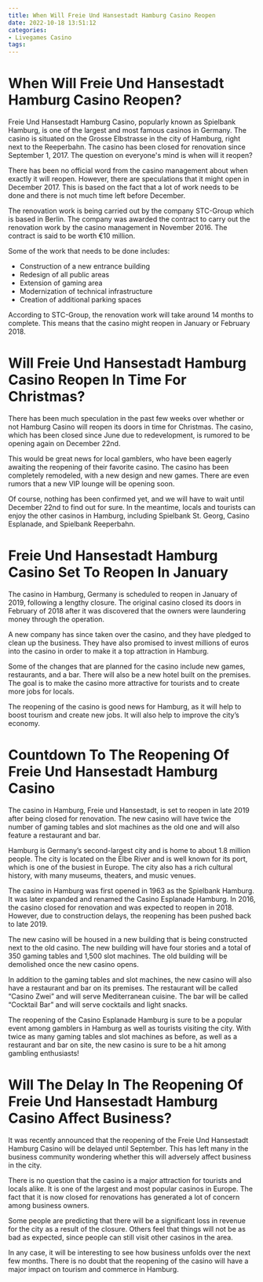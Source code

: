 ```yaml
---
title: When Will Freie Und Hansestadt Hamburg Casino Reopen
date: 2022-10-18 13:51:12
categories:
- Livegames Casino
tags:
---
```



#  When Will Freie Und Hansestadt Hamburg Casino Reopen?

Freie Und Hansestadt Hamburg Casino, popularly known as Spielbank Hamburg, is one of the largest and most famous casinos in Germany. The casino is situated on the Grosse Elbstrasse in the city of Hamburg, right next to the Reeperbahn. The casino has been closed for renovation since September 1, 2017. The question on everyone's mind is when will it reopen?

There has been no official word from the casino management about when exactly it will reopen. However, there are speculations that it might open in December 2017. This is based on the fact that a lot of work needs to be done and there is not much time left before December.

The renovation work is being carried out by the company STC-Group which is based in Berlin. The company was awarded the contract to carry out the renovation work by the casino management in November 2016. The contract is said to be worth €10 million.

Some of the work that needs to be done includes: 
- Construction of a new entrance building 
- Redesign of all public areas 
- Extension of gaming area 
- Modernization of technical infrastructure 
- Creation of additional parking spaces 

According to STC-Group, the renovation work will take around 14 months to complete. This means that the casino might reopen in January or February 2018.

#  Will Freie Und Hansestadt Hamburg Casino Reopen In Time For Christmas?

There has been much speculation in the past few weeks over whether or not Hamburg Casino will reopen its doors in time for Christmas. The casino, which has been closed since June due to redevelopment, is rumored to be opening again on December 22nd.

This would be great news for local gamblers, who have been eagerly awaiting the reopening of their favorite casino. The casino has been completely remodeled, with a new design and new games. There are even rumors that a new VIP lounge will be opening soon.

Of course, nothing has been confirmed yet, and we will have to wait until December 22nd to find out for sure. In the meantime, locals and tourists can enjoy the other casinos in Hamburg, including Spielbank St. Georg, Casino Esplanade, and Spielbank Reeperbahn.

#  Freie Und Hansestadt Hamburg Casino Set To Reopen In January

The casino in Hamburg, Germany is scheduled to reopen in January of 2019, following a lengthy closure. The original casino closed its doors in February of 2018 after it was discovered that the owners were laundering money through the operation.

A new company has since taken over the casino, and they have pledged to clean up the business. They have also promised to invest millions of euros into the casino in order to make it a top attraction in Hamburg.

Some of the changes that are planned for the casino include new games, restaurants, and a bar. There will also be a new hotel built on the premises. The goal is to make the casino more attractive for tourists and to create more jobs for locals.

The reopening of the casino is good news for Hamburg, as it will help to boost tourism and create new jobs. It will also help to improve the city’s economy.

#  Countdown To The Reopening Of Freie Und Hansestadt Hamburg Casino

The casino in Hamburg, Freie und Hansestadt, is set to reopen in late 2019 after being closed for renovation. The new casino will have twice the number of gaming tables and slot machines as the old one and will also feature a restaurant and bar.

Hamburg is Germany’s second-largest city and is home to about 1.8 million people. The city is located on the Elbe River and is well known for its port, which is one of the busiest in Europe. The city also has a rich cultural history, with many museums, theaters, and music venues.

The casino in Hamburg was first opened in 1963 as the Spielbank Hamburg. It was later expanded and renamed the Casino Esplanade Hamburg. In 2016, the casino closed for renovation and was expected to reopen in 2018. However, due to construction delays, the reopening has been pushed back to late 2019.

The new casino will be housed in a new building that is being constructed next to the old casino. The new building will have four stories and a total of 350 gaming tables and 1,500 slot machines. The old building will be demolished once the new casino opens.

In addition to the gaming tables and slot machines, the new casino will also have a restaurant and bar on its premises. The restaurant will be called “Casino Zwei” and will serve Mediterranean cuisine. The bar will be called “Cocktail Bar” and will serve cocktails and light snacks.

The reopening of the Casino Esplanade Hamburg is sure to be a popular event among gamblers in Hamburg as well as tourists visiting the city. With twice as many gaming tables and slot machines as before, as well as a restaurant and bar on site, the new casino is sure to be a hit among gambling enthusiasts!

#  Will The Delay In The Reopening Of Freie Und Hansestadt Hamburg Casino Affect Business?

It was recently announced that the reopening of the Freie Und Hansestadt Hamburg Casino will be delayed until September. This has left many in the business community wondering whether this will adversely affect business in the city.

There is no question that the casino is a major attraction for tourists and locals alike. It is one of the largest and most popular casinos in Europe. The fact that it is now closed for renovations has generated a lot of concern among business owners.

Some people are predicting that there will be a significant loss in revenue for the city as a result of the closure. Others feel that things will not be as bad as expected, since people can still visit other casinos in the area.

In any case, it will be interesting to see how business unfolds over the next few months. There is no doubt that the reopening of the casino will have a major impact on tourism and commerce in Hamburg.